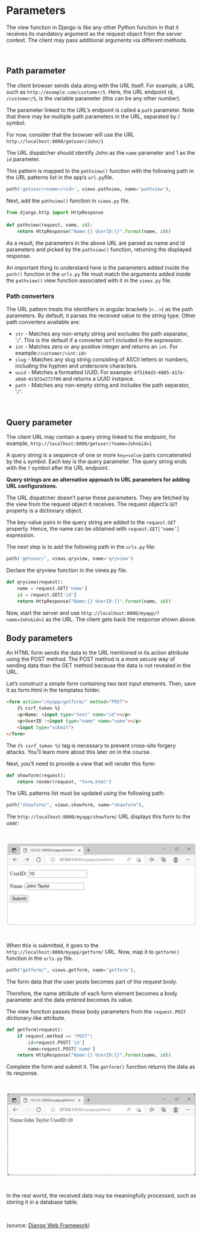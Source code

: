 # Parameters

The view function in Django is like any other Python function in that it receives its mandatory argument as the request object from the server context. The client may pass additional arguments via different methods. 

&nbsp;

## Path parameter

The client browser sends data along with the URL itself. For example, a URL such as ```http://example.com/customer/5```. Here, the URL endpoint id, ```/customer/5```, is the variable parameter (this can be any other number). 

The parameter linked to the URL’s endpoint is called a ```path``` parameter. Note that there may be multiple path parameters in the URL, separated by / symbol.

For now, consider that the browser will use the URL ```http://localhost:8000/getuser/John/1```

The URL dispatcher should identify John as the ```name``` parameter and 1 as the ```id``` parameter. 

This pattern is mapped to the ```pathview()``` function with the following path in the URL patterns list in the app’s ```url.py```file.

```python
path('getuser/<name>/<id>', views.pathview, name='pathview'), 
```

Next, add the ```pathview()``` function in ```views.py``` file.

```python
from django.http import HttpResponse 

def pathview(request, name, id): 
    return HttpResponse("Name:{} UserID:{}".format(name, id)) 
```

As a result, the parameters in the above URL are parsed as name and id parameters and picked by the ```pathview()``` function, returning the displayed response.

An important thing to understand here is the parameters added inside the ```path()``` function in the ```urls.py``` file must match the arguments added inside the ```pathview()``` view function associated with it in the ```views.py``` file. 

### Path converters

The URL pattern treats the identifiers in angular brackets (```<..>```) as the path parameters. By default, it parses the received value to the string type. Other path converters available are:

- ```str``` - Matches any non-empty string and excludes the path separator, '```/```'. This is the default if a converter isn’t included in the expression.
- ```int``` - Matches zero or any positive integer and returns an ```int```. For example:```/customer/<int:id>```
- ```slug``` - Matches any slug string consisting of ASCII letters or numbers, including the hyphen and underscore characters.
- ```uuid``` - Matches a formatted UUID.  For example: ```075194d3-6885-417e-a8a8-6c931e272f00``` and returns a UUID instance.
- ```path``` - Matches any non-empty string and includes the path separator, '```/```'. 

&nbsp;

## Query parameter

The client URL may contain a query string linked to the endpoint, for example, ```http://localhost:8000/getuser/?name=John&id=1``` 

A query string is a sequence of one or more ```key=value``` pairs concatenated by the ```&``` symbol. Each key is the query parameter. The query string ends with the ```?``` symbol after the URL endpoint. 

**Query strings are an alternative approach to URL parameters for adding URL configurations.**

The URL dispatcher doesn’t parse these parameters. They are fetched by the view from the request object it receives. The request object’s ```GET``` property is a dictionary object. 

The key-value pairs in the query string are added to the ```request.GET``` property. Hence, the name can be obtained with ```request.GET[‘name’]``` expression.

The next step is to add the following path in the ```urls.py``` file:

```python
path('getuser/', views.qryview, name='qryview') 
```

Declare the qryview function in the views.py file.

```python
def qryview(request): 
    name = request.GET['name'] 
    id = request.GET['id'] 
    return HttpResponse("Name:{} UserID:{}".format(name, id)) 
```

Now, start the server and use ```http://localhost:8000/myapp/?name=John&id=1``` as the URL. The client gets back the response shown above.

## Body parameters

An HTML form sends the data to the URL mentioned in its action attribute using the POST method. The POST method is a more secure way of sending data than the GET method because the data is not revealed in the URL. 

Let’s construct a simple form containing two text input elements. Then, save it as form.html in the templates folder.

```html
<form action="/myapp/getform/" method="POST"> 
    {% csrf_token %} 
    <p>Name: <input type="text" name="id"></p> 
    <p>UserID :<input type="name" name="name"></p> 
    <input type="submit"> 
</form> 
```

The ```{% csrf_token %}``` tag is necessary to prevent cross-site forgery attacks. You’ll learn more about this later on in the course.

Next, you’ll need to provide a view that will render this form:

```python
def showform(request): 
    return render(request, "form.html") 
```

The URL patterns list must be updated using the following path:

```python
path("showform/", views.showform, name="showform"), 
```

The ```http://localhost:8000/myapp/showform/``` URL displays this form to the user:

&nbsp;

<img src="../images/parameters-01.png" alt="pr01" width="500" style="margin-left: auto; margin-right: auto; display: block;"/>

&nbsp;

When this is submitted, it goes to the ```http://localhost:8000/myapp/getform/``` URL. Now, map it to ```getform()``` function in the ```urls.py``` file.

```python
path("getform/", views.getform, name='getform'),
```

The form data that the user posts becomes part of the request body. 

Therefore, the name attribute of each form element becomes a body parameter and the data entered becomes its value. 

The view function passes these body parameters from the ```request.POST``` dictionary-like attribute.

```python
def getform(request): 
    if request.method == "POST": 
        id=request.POST['id'] 
        name=request.POST['name'] 
    return HttpResponse("Name:{} UserID:{}".format(name, id)) 
```

Complete the form and submit it. The ```getform()``` function returns the data as its response. 

&nbsp;

<img src="../images/parameters-2.png" alt="pr01" width="500" style="margin-left: auto; margin-right: auto; display: block;"/>

&nbsp;

In the real world, the received data may be meaningfully processed, such as storing it in a database table.

&nbsp;

(source: [Django Web Framework](https://www.coursera.org/learn/django-web-framework/))